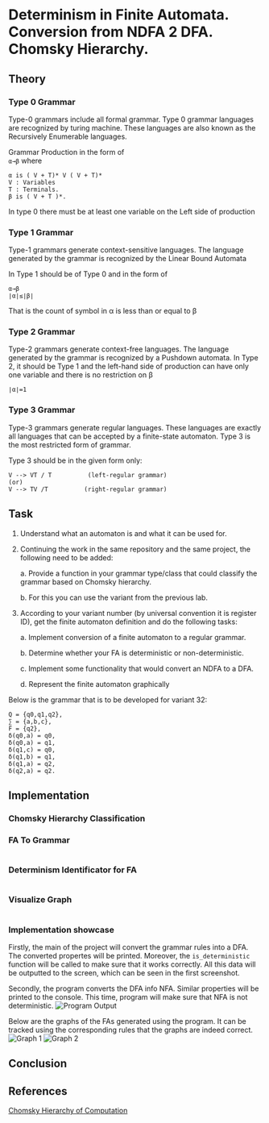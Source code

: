 # Determinism in Finite Automata. Conversion from NDFA 2 DFA. Chomsky Hierarchy.

## Theory
### Type 0 Grammar
Type-0 grammars include all formal grammar. Type 0 grammar languages are recognized by turing machine. These languages are also known as the Recursively Enumerable languages. 

Grammar Production in the form of   
`α→β`  where 
```
α is ( V + T)* V ( V + T)*
V : Variables
T : Terminals. 
β is ( V + T )*. 
```

In type 0 there must be at least one variable on the Left side of production

### Type 1 Grammar
Type-1 grammars generate context-sensitive languages. The language generated by the grammar is recognized by the Linear Bound Automata 

In Type 1 should be of Type 0 and in the form of
```
α→β
∣α∣≤∣β∣
```
That is the count of symbol in α is less than or equal to β

### Type 2 Grammar
Type-2 grammars generate context-free languages. The language generated by the grammar is recognized by a Pushdown automata. In Type 2, it should be Type 1 and the left-hand side of production can have only one variable and there is no restriction on β

`∣α∣=1`

### Type 3 Grammar
Type-3 grammars generate regular languages. These languages are exactly all languages that can be accepted by a finite-state automaton. Type 3 is the most restricted form of grammar. 

Type 3 should be in the given form only:

```
V --> VT / T          (left-regular grammar)
(or)
V --> TV /T          (right-regular grammar)
```


## Task
1. Understand what an automaton is and what it can be used for.
2. Continuing the work in the same repository and the same project, the following need to be added:

    a. Provide a function in your grammar type/class that could classify the grammar based on Chomsky hierarchy.

    b. For this you can use the variant from the previous lab.
3. According to your variant number (by universal convention it is register ID), get the finite automaton definition and do the following tasks: 

    a. Implement conversion of a finite automaton to a regular grammar.

    b. Determine whether your FA is deterministic or non-deterministic.

    c. Implement some functionality that would convert an NDFA to a DFA.

    d. Represent the finite automaton graphically

Below is the grammar that is to be developed for variant 32:
```
Q = {q0,q1,q2},
∑ = {a,b,c},
F = {q2},
δ(q0,a) = q0,
δ(q0,a) = q1,
δ(q1,c) = q0,
δ(q1,b) = q1,
δ(q1,a) = q2,
δ(q2,a) = q2.
```

## Implementation
### Chomsky Hierarchy Classification


### FA To Grammar

```python

```

### Determinism Identificator for FA

```python

```

### Visualize Graph

```python

```


### Implementation showcase
Firstly, the main of the project will convert the grammar rules into a DFA. The converted propertes will be printed. Moreover, the `is_deterministic` function will be called to make sure that it works correctly. All this data will be outputted to the screen, which can be seen in the first screenshot.

Secondly, the program converts the DFA info NFA. Similar properties will be printed to the console. This time, program will make sure that NFA is not deterministic. 
![Program Output](./images/image3.png)

Below are the graphs of the FAs generated using the program. It can be tracked using the corresponding rules that the graphs are indeed correct. 
![Graph 1](./images/image1.png)
![Graph 2](./images/image2.png)

## Conclusion


## References
[Chomsky Hierarchy of Computation](https://www.geeksforgeeks.org/chomsky-hierarchy-in-theory-of-computation/)